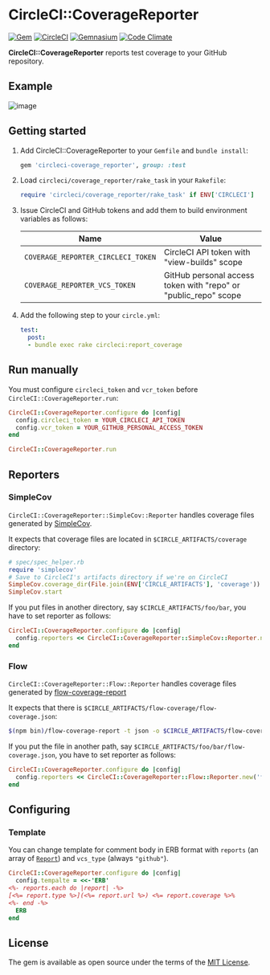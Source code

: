 # CircleCI::CoverageReporter

[![Gem](https://img.shields.io/gem/v/circleci-coverage_reporter.svg)](https://rubygems.org/gems/circleci-coverage_reporter)
[![CircleCI](https://img.shields.io/circleci/project/github/increments/circleci-coverage_reporter.svg)](https://circleci.com/gh/increments/circleci-coverage_reporter)
[![Gemnasium](https://img.shields.io/gemnasium/increments/circleci-coverage_reporter.svg)](https://gemnasium.com/github.com/increments/circleci-coverage_reporter)
[![Code Climate](https://img.shields.io/codeclimate/github/increments/circleci-coverage_reporter.svg)](https://codeclimate.com/github/increments/circleci-coverage_reporter)

**CircleCI::CoverageReporter** reports test coverage to your GitHub repository.

## Example

![image](https://cloud.githubusercontent.com/assets/96157/23824715/e16f0eac-06be-11e7-81e8-f818b14a52b4.png)

## Getting started

1.  Add CircleCI::CoverageReporter to your `Gemfile` and `bundle install`:

    ```ruby
    gem 'circleci-coverage_reporter', group: :test
    ```

2.  Load `circleci/coverage_reporter/rake_task` in your `Rakefile`:

    ```ruby
    require 'circleci/coverage_reporter/rake_task' if ENV['CIRCLECI']
    ```

3.  Issue CircleCI and GitHub tokens and add them to build environment variables as follows:

    Name                               | Value
    -----------------------------------|----------------------------------------------------------------
    `COVERAGE_REPORTER_CIRCLECI_TOKEN` | CircleCI API token with "view-builds" scope
    `COVERAGE_REPORTER_VCS_TOKEN`      | GitHub personal access token with "repo" or "public_repo" scope

4.  Add the following step to your `circle.yml`:

    ```yaml
    test:
      post:
      - bundle exec rake circleci:report_coverage
    ```

## Run manually

You must configure `circleci_token` and `vcr_token` before `CircleCI::CoverageReporter.run`:

```ruby
CircleCI::CoverageReporter.configure do |config|
  config.circleci_token = YOUR_CIRCLECI_API_TOKEN
  config.vcr_token = YOUR_GITHUB_PERSONAL_ACCESS_TOKEN
end

CircleCI::CoverageReporter.run
```

## Reporters
### SimpleCov

`CircleCI::CoverageReporter::SimpleCov::Reporter` handles coverage files generated by
[SimpleCov](https://github.com/colszowka/simplecov).

It expects that coverage files are located in `$CIRCLE_ARTIFACTS/coverage` directory:

```ruby
# spec/spec_helper.rb
require 'simplecov'
# Save to CircleCI's artifacts directory if we're on CircleCI
SimpleCov.coverage_dir(File.join(ENV['CIRCLE_ARTIFACTS'], 'coverage')) if ENV['CIRCLECI']
SimpleCov.start
```

If you put files in another directory, say `$CIRCLE_ARTIFACTS/foo/bar`, you have to set reporter as follows:

```ruby
CircleCI::CoverageReporter.configure do |config|
  config.reporters << CircleCI::CoverageReporter::SimpleCov::Reporter.new('foo/bar')
end
```

### Flow

`CircleCI::CoverageReporter::Flow::Reporter` handles coverage files generated by
[flow-coverage-report](https://github.com/rpl/flow-coverage-report)

It expects that there is `$CIRCLE_ARTIFACTS/flow-coverage/flow-coverage.json`:

```bash
$(npm bin)/flow-coverage-report -t json -o $CIRCLE_ARTIFACTS/flow-coverage
```

If you put the file in another path, say `$CIRCLE_ARTIFACTS/foo/bar/flow-coverage.json`,
you have to set reporter as follows:

```ruby
CircleCI::CoverageReporter.configure do |config|
  config.reporters << CircleCI::CoverageReporter::Flow::Reporter.new('foo/bar')
end
```

## Configuring
### Template

You can change template for comment body in ERB format with `reports` (an array of
[`Report`](http://www.rubydoc.info/gems/circleci-coverage_reporter/CircleCI/CoverageReporter/Report))
and `vcs_type` (always `"github"`).

```rb
CircleCI::CoverageReporter.configure do |config|
  config.tempalte = <<-'ERB'
<%- reports.each do |report| -%>
[<%= report.type %>](<%= report.url %>) <%= report.coverage %>%
<%- end -%>
  ERB
end
```

## License

The gem is available as open source under the terms of the [MIT License](http://opensource.org/licenses/MIT).

